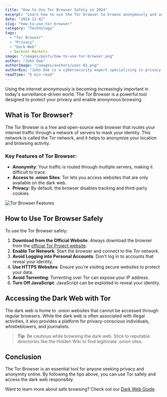 ```yaml
---
title: "How to Use Tor Browser Safely in 2024"
excerpt: "Learn how to use the Tor browser to browse anonymously and access the dark web safely in 2024."
date: "2024-12-02"
slug: "how-to-use-tor-browser"
category: "Technology"
tags:
  - "Tor Browser"
  - "Privacy"
  - "Dark Web"
  - Darknet Markets
image: "/images/posts/how-to-use-tor-browser.png"
author: "John Doe"
authorImage: "/images/authors/user-01.png"
authorBio: "John Doe is a cybersecurity expert specializing in privacy tools and dark web navigation."
readTime: "5 min read"
---
```


Using the internet anonymously is becoming increasingly important in today's surveillance-driven world. The Tor Browser is a powerful tool designed to protect your privacy and enable anonymous browsing.

## What is Tor Browser?

The Tor Browser is a free and open-source web browser that routes your internet traffic through a network of servers to mask your identity. This network is called the Tor network, and it helps to anonymize your location and browsing activity.

### Key Features of Tor Browser:
- **Anonymity**: Your traffic is routed through multiple servers, making it difficult to trace.
- **Access to .onion Sites**: Tor lets you access websites that are only available on the dark web.
- **Privacy**: By default, the browser disables tracking and third-party cookies.

![Tor Browser Features](/images/posts/how-to-use-tor-browser.png)

## How to Use Tor Browser Safely

To use the Tor Browser safely:
1. **Download from the Official Website**: Always download the browser from the [official Tor Project website](https://www.torproject.org/).
2. **Enable Tor Network**: Start the browser and connect to the Tor network.
3. **Avoid Logging into Personal Accounts**: Don't log in to accounts that reveal your identity.
4. **Use HTTPS Websites**: Ensure you're visiting secure websites to protect your data.
5. **Avoid Torrenting**: Torrenting over Tor can expose your IP address.
6. **Turn Off JavaScript**: JavaScript can be exploited to reveal your identity.

## Accessing the Dark Web with Tor

The dark web is home to .onion websites that cannot be accessed through regular browsers. While the dark web is often associated with illegal activities, it also provides a platform for privacy-conscious individuals, whistleblowers, and journalists.

> **Tip**: Be cautious while browsing the dark web. Stick to reputable directories like the Hidden Wiki to find legitimate .onion sites.

## Conclusion

The Tor Browser is an essential tool for anyone seeking privacy and anonymity online. By following the tips above, you can use Tor safely and access the dark web responsibly.

Want to learn more about safe browsing? Check out our [Dark Web Guide](/posts).
